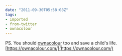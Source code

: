 ```yaml
---
date: "2011-09-30T05:58:08Z"
tags:
- imported
- from-twitter
- ownacolour
---
```

PS. You should [ownacolour](/tags/ownacolour) too and save a child's life. [https://ownacolour.com/](https://ownacolour.com/)
